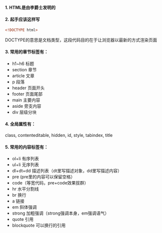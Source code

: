 #### 1. HTML是由李爵士发明的
#### 2. 起手应该这样写
```html
<!DOCTYPE html>
```
DOCTYPE的意思是文档类型，这段代码目的在于让浏览器以最新的方式渲染页面

#### 3. 常用的章节标签有：
* h1~h6    标题
* section  章节
* article  文章
* p        段落
* header 页面开头
* footer 页面尾部
* main     主要内容
* aside    旁支内容
* div 层级分块

#### 4. 全局属性有：
class, contenteditable, hidden, id, style, tabindex, title
#### 5. 常用的内容标签有：
* ol+li 有序列表
* ul+li 无序列表
* dl+dt+dd 描述列表（dt里写描述对象，dd里写描述内容）
* pre (pre里的内容可以保留空格）
* code（等宽代码，pre+code效果拔群）
* hr 水平分割线
* br 换行
* a 链接
* em 斜体强调
* strong 加粗强调（strong强调本身，em强调语气）
* quote 引用
* blockquote 可以换行的引用
